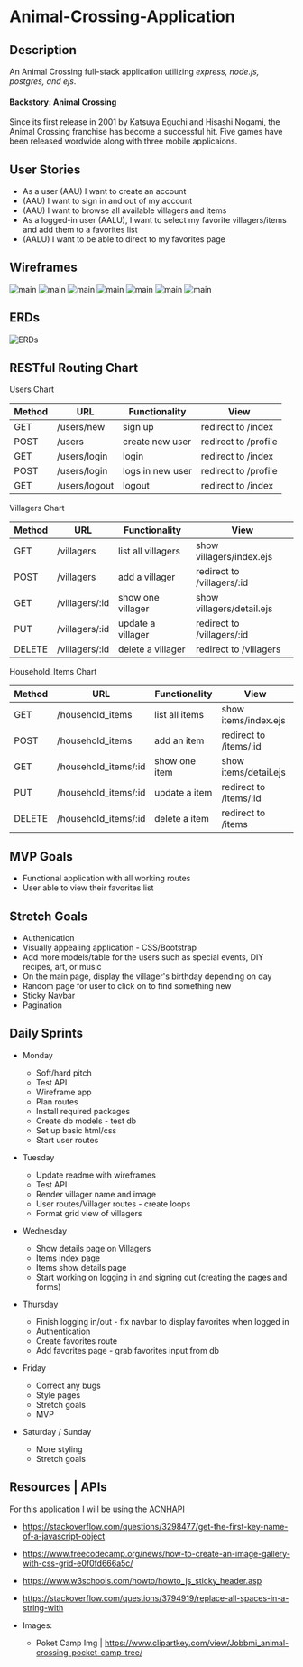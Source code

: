 # Animal-Crossing-Application

## Description

An Animal Crossing full-stack application utilizing <i>express, node.js, postgres, and ejs</i>.

#### Backstory: Animal Crossing

Since its first release in 2001 by Katsuya Eguchi and Hisashi Nogami, the Animal Crossing franchise has become a successful hit. Five games have been released wordwide along with three mobile applicaions. 

## User Stories

* As a user (AAU) I want to create an account
* (AAU) I want to sign in and out of my account
* (AAU) I want to browse all available villagers and items
* As a logged-in user (AALU), I want to select my favorite villagers/items and add them to a favorites list
* (AALU) I want to be able to direct to my favorites page

## Wireframes


![main](/public/imgs/Main.PNG)
![main](/public/imgs/submitform.PNG)
![main](/public/imgs/villagertab.PNG)
![main](/public/imgs/villagerdetail.PNG)
![main](/public/imgs/itemtab.PNG)
![main](/public/imgs/itemdetail.PNG)
![main](/public/imgs/favoritetab.PNG)

## ERDs

![ERDs](/public/imgs/ERD.PNG)

## RESTful Routing Chart
Users Chart

| Method  | URL             | Functionality   | View                 |
| ------- | ----------      | --------------  | -------------------  |
| GET     | /users/new      | sign up         | redirect to /index   |
| POST    | /users          | create new user | redirect to /profile |
| GET     | /users/login    | login           | redirect to /index   |
| POST    | /users/login    | logs in new user| redirect to /profile |
| GET     | /users/logout   | logout          | redirect to /index   |


Villagers Chart

| Method  | URL             | Functionality      | View                       |
| ------- | ----------      | --------------     | ------------------------   |
| GET     | /villagers      | list all villagers | show villagers/index.ejs   |
| POST    | /villagers      | add a villager     | redirect to /villagers/:id |
| GET     | /villagers/:id  | show one villager  | show villagers/detail.ejs  |
| PUT     | /villagers/:id  | update a villager  | redirect to /villagers/:id |
| DELETE  | /villagers/:id  | delete a villager  | redirect to /villagers     |



Household_Items Chart

| Method  | URL                   | Functionality  | View                   |
| ------- | ----------            | -------------- | ---------------------- |
| GET     | /household_items      | list all items | show items/index.ejs   |
| POST    | /household_items      | add an item    | redirect to /items/:id |
| GET     | /household_items/:id  | show one item  | show items/detail.ejs  |
| PUT     | /household_items/:id  | update a item  | redirect to /items/:id |
| DELETE  | /household_items/:id  | delete a item  | redirect to /items     |

## MVP Goals

* Functional application with all working routes
* User able to view their favorites list

## Stretch Goals

* Authenication
* Visually appealing application - CSS/Bootstrap
* Add more models/table for the users such as special events, DIY recipes, art, or music
* On the main page, display the villager's birthday depending on day
* Random page for user to click on to find something new
* Sticky Navbar
* Pagination

## Daily Sprints

* Monday
  * Soft/hard pitch
  * Test API
  * Wireframe app
  * Plan routes 
  * Install required packages
  * Create db models - test db
  * Set up basic html/css
  * Start user routes

* Tuesday
  * Update readme with wireframes
  * Test API
  * Render villager name and image
  * User routes/Villager routes - create loops
  * Format grid view of villagers

* Wednesday
  * Show details page on Villagers
  * Items index page
  * Items show details page 
  * Start working on logging in and signing out (creating the pages and forms)

* Thursday
  * Finish logging in/out - fix navbar to display favorites when logged in
  * Authentication
  * Create favorites route
  * Add favorites page - grab favorites input from db

* Friday
  * Correct any bugs
  * Style pages
  * Stretch goals
  * MVP

* Saturday / Sunday
  * More styling
  * Stretch goals

## Resources | APIs

For this application I will be using the [ACNHAPI](http://achnapi.com/)

  * https://stackoverflow.com/questions/3298477/get-the-first-key-name-of-a-javascript-object
  * https://www.freecodecamp.org/news/how-to-create-an-image-gallery-with-css-grid-e0f0fd666a5c/
  * https://www.w3schools.com/howto/howto_js_sticky_header.asp
  * https://stackoverflow.com/questions/3794919/replace-all-spaces-in-a-string-with
  
* Images:
  * Poket Camp Img | https://www.clipartkey.com/view/Jobbmi_animal-crossing-pocket-camp-tree/

